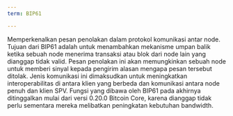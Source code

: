 ```yaml
---
term: BIP61

---
```

Memperkenalkan pesan penolakan dalam protokol komunikasi antar node. Tujuan dari BIP61 adalah untuk menambahkan mekanisme umpan balik ketika sebuah node menerima transaksi atau blok dari node lain yang dianggap tidak valid. Pesan penolakan ini akan memungkinkan sebuah node untuk memberi sinyal kepada pengirim alasan mengapa pesan tersebut ditolak. Jenis komunikasi ini dimaksudkan untuk meningkatkan interoperabilitas di antara klien yang berbeda dan komunikasi antara node penuh dan klien SPV. Fungsi yang dibawa oleh BIP61 pada akhirnya ditinggalkan mulai dari versi 0.20.0 Bitcoin Core, karena dianggap tidak perlu sementara mereka melibatkan peningkatan kebutuhan bandwidth.
